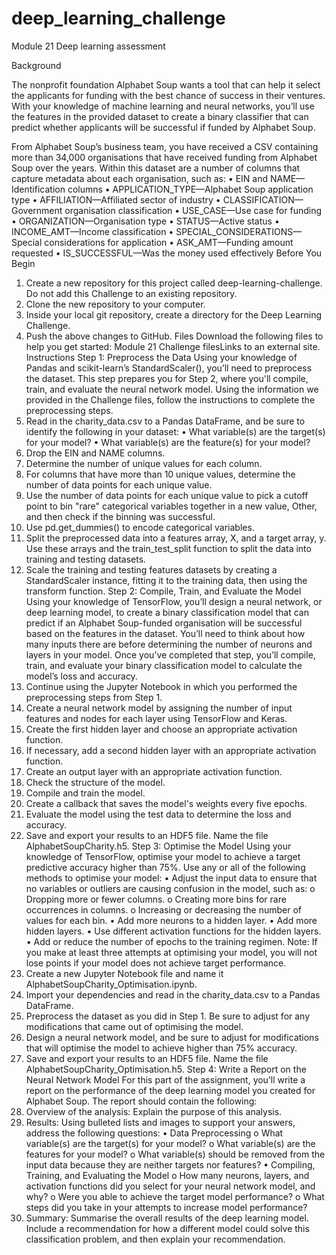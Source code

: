 # deep_learning_challenge
Module 21 Deep learning assessment 

Background

The nonprofit foundation Alphabet Soup wants a tool that can help it select the applicants for funding with the best chance of success in their ventures. With your knowledge of machine learning and neural networks, you’ll use the features in the provided dataset to create a binary classifier that can predict whether applicants will be successful if funded by Alphabet Soup.

From Alphabet Soup’s business team, you have received a CSV containing more than 34,000 organisations that have received funding from Alphabet Soup over the years. Within this dataset are a number of columns that capture metadata about each organisation, such as:
•	EIN and NAME—Identification columns
•	APPLICATION_TYPE—Alphabet Soup application type
•	AFFILIATION—Affiliated sector of industry
•	CLASSIFICATION—Government organisation classification
•	USE_CASE—Use case for funding
•	ORGANIZATION—Organisation type
•	STATUS—Active status
•	INCOME_AMT—Income classification
•	SPECIAL_CONSIDERATIONS—Special considerations for application
•	ASK_AMT—Funding amount requested
•	IS_SUCCESSFUL—Was the money used effectively
Before You Begin
1.	Create a new repository for this project called deep-learning-challenge. Do not add this Challenge to an existing repository.
2.	Clone the new repository to your computer.
3.	Inside your local git repository, create a directory for the Deep Learning Challenge.
4.	Push the above changes to GitHub.
Files
Download the following files to help you get started:
Module 21 Challenge filesLinks to an external site.
Instructions
Step 1: Preprocess the Data
Using your knowledge of Pandas and scikit-learn’s StandardScaler(), you’ll need to preprocess the dataset. This step prepares you for Step 2, where you'll compile, train, and evaluate the neural network model.
Using the information we provided in the Challenge files, follow the instructions to complete the preprocessing steps.
1.	Read in the charity_data.csv to a Pandas DataFrame, and be sure to identify the following in your dataset:
•	What variable(s) are the target(s) for your model?
•	What variable(s) are the feature(s) for your model?
2.	Drop the EIN and NAME columns.
3.	Determine the number of unique values for each column.
4.	For columns that have more than 10 unique values, determine the number of data points for each unique value.
5.	Use the number of data points for each unique value to pick a cutoff point to bin "rare" categorical variables together in a new value, Other, and then check if the binning was successful.
6.	Use pd.get_dummies() to encode categorical variables.
7.	Split the preprocessed data into a features array, X, and a target array, y. Use these arrays and the train_test_split function to split the data into training and testing datasets.
8.	Scale the training and testing features datasets by creating a StandardScaler instance, fitting it to the training data, then using the transform function.
Step 2: Compile, Train, and Evaluate the Model
Using your knowledge of TensorFlow, you’ll design a neural network, or deep learning model, to create a binary classification model that can predict if an Alphabet Soup-funded organisation will be successful based on the features in the dataset. You’ll need to think about how many inputs there are before determining the number of neurons and layers in your model. Once you’ve completed that step, you’ll compile, train, and evaluate your binary classification model to calculate the model’s loss and accuracy.
1.	Continue using the Jupyter Notebook in which you performed the preprocessing steps from Step 1.
2.	Create a neural network model by assigning the number of input features and nodes for each layer using TensorFlow and Keras.
3.	Create the first hidden layer and choose an appropriate activation function.
4.	If necessary, add a second hidden layer with an appropriate activation function.
5.	Create an output layer with an appropriate activation function.
6.	Check the structure of the model.
7.	Compile and train the model.
8.	Create a callback that saves the model's weights every five epochs.
9.	Evaluate the model using the test data to determine the loss and accuracy.
10.	Save and export your results to an HDF5 file. Name the file AlphabetSoupCharity.h5.
Step 3: Optimise the Model
Using your knowledge of TensorFlow, optimise your model to achieve a target predictive accuracy higher than 75%.
Use any or all of the following methods to optimise your model:
•	Adjust the input data to ensure that no variables or outliers are causing confusion in the model, such as:
o	Dropping more or fewer columns.
o	Creating more bins for rare occurrences in columns.
o	Increasing or decreasing the number of values for each bin.
•	Add more neurons to a hidden layer.
•	Add more hidden layers.
•	Use different activation functions for the hidden layers.
•	Add or reduce the number of epochs to the training regimen.
Note: If you make at least three attempts at optimising your model, you will not lose points if your model does not achieve target performance.
1.	Create a new Jupyter Notebook file and name it AlphabetSoupCharity_Optimisation.ipynb.
2.	Import your dependencies and read in the charity_data.csv to a Pandas DataFrame.
3.	Preprocess the dataset as you did in Step 1. Be sure to adjust for any modifications that came out of optimising the model.
4.	Design a neural network model, and be sure to adjust for modifications that will optimise the model to achieve higher than 75% accuracy.
5.	Save and export your results to an HDF5 file. Name the file AlphabetSoupCharity_Optimisation.h5.
Step 4: Write a Report on the Neural Network Model
For this part of the assignment, you’ll write a report on the performance of the deep learning model you created for Alphabet Soup.
The report should contain the following:
1.	Overview of the analysis: Explain the purpose of this analysis.
2.	Results: Using bulleted lists and images to support your answers, address the following questions:
•	Data Preprocessing
o	What variable(s) are the target(s) for your model?
o	What variable(s) are the features for your model?
o	What variable(s) should be removed from the input data because they are neither targets nor features?
•	Compiling, Training, and Evaluating the Model
o	How many neurons, layers, and activation functions did you select for your neural network model, and why?
o	Were you able to achieve the target model performance?
o	What steps did you take in your attempts to increase model performance?
3.	Summary: Summarise the overall results of the deep learning model. Include a recommendation for how a different model could solve this classification problem, and then explain your recommendation.
